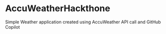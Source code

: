 # AccuWeatherHackthone
Simple Weather application created using AccuWeather API call and GitHub Copilot

